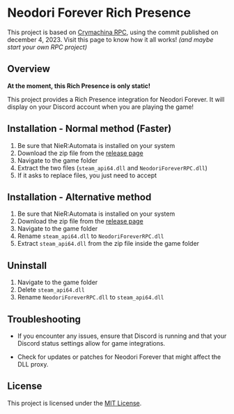 # Neodori Forever Rich Presence

This project is based on [Crymachina RPC](https://github.com/Crymachina-modding/crymachina_rpc), using the commit published on december 4, 2023.
Visit this page to know how it all works! *(and maybe start your own RPC project)*

## Overview

**At the moment, this Rich Presence is only static!**

This project provides a Rich Presence integration for Neodori Forever. It will display on your Discord account when you are playing the game!


## Installation - Normal method (Faster)

1. Be sure that NieR:Automata is installed on your system
2. Download the zip file from the [release page](https://github.com/LoulouNoLegend/NieR-Automata_RPC/releases)
3. Navigate to the game folder
4. Extract the two files (`steam_api64.dll` and `NeodoriForeverRPC.dll`)
5. If it asks to replace files, you just need to accept

## Installation - Alternative method

1. Be sure that NieR:Automata is installed on your system
2. Download the zip file from the [release page](https://github.com/LoulouNoLegend/NieR-Automata_RPC/releases)
3. Navigate to the game folder
6. Rename `steam_api64.dll` to `NeodoriForeverRPC.dll`
7. Extract `steam_api64.dll` from the zip file inside the game folder

## Uninstall

1. Navigate to the game folder
2. Delete `steam_api64.dll`
3. Rename `NeodoriForeverRPC.dll` to `steam_api64.dll`

## Troubleshooting

- If you encounter any issues, ensure that Discord is running and that your Discord status settings allow for game integrations.

- Check for updates or patches for Neodori Forever that might affect the DLL proxy.

## License

This project is licensed under the [MIT License](LICENSE).
